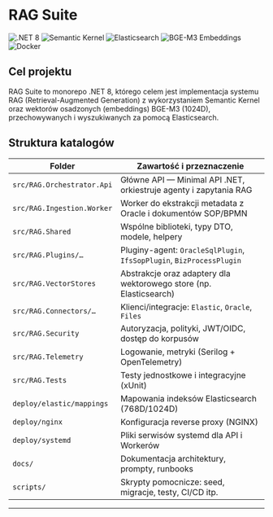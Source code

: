 # RAG Suite

![.NET 8](https://img.shields.io/badge/.NET-8-blueviolet?style=for-the-badge&logo=dotnet)
![Semantic Kernel](https://img.shields.io/badge/Semantic-Kernel-lightgrey?style=for-the-badge&logo=microsoft)
![Elasticsearch](https://img.shields.io/badge/Elasticsearch-orange?style=for-the-badge&logo=elasticsearch)
![BGE-M3 Embeddings](https://img.shields.io/badge/BGE--M3-1024D-green?style=for-the-badge)
![Docker](https://img.shields.io/badge/Docker-blue?style=for-the-badge&logo=docker)

## Cel projektu

RAG Suite to monorepo .NET 8, którego celem jest implementacja systemu RAG (Retrieval-Augmented Generation) z wykorzystaniem Semantic Kernel oraz wektorów osadzonych (embeddings) BGE-M3 (1024D), przechowywanych i wyszukiwanych za pomocą Elasticsearch.

## Struktura katalogów

| Folder | Zawartość i przeznaczenie |
|--------|---------------------------|
| `src/RAG.Orchestrator.Api` | Główne API — Minimal API .NET, orkiestruje agenty i zapytania RAG |
| `src/RAG.Ingestion.Worker` | Worker do ekstrakcji metadata z Oracle i dokumentów SOP/BPMN |
| `src/RAG.Shared` | Wspólne biblioteki, typy DTO, modele, helpery |
| `src/RAG.Plugins/…` | Pluginy-agent: `OracleSqlPlugin`, `IfsSopPlugin`, `BizProcessPlugin` |
| `src/RAG.VectorStores` | Abstrakcje oraz adaptery dla wektorowego store (np. Elasticsearch) |
| `src/RAG.Connectors/…` | Klienci/integracje: `Elastic`, `Oracle`, `Files` |
| `src/RAG.Security` | Autoryzacja, polityki, JWT/OIDC, dostęp do korpusów |
| `src/RAG.Telemetry` | Logowanie, metryki (Serilog + OpenTelemetry) |
| `src/RAG.Tests` | Testy jednostkowe i integracyjne (xUnit) |
| `deploy/elastic/mappings` | Mapowania indeksów Elasticsearch (768D/1024D) |
| `deploy/nginx` | Konfiguracja reverse proxy (NGINX) |
| `deploy/systemd` | Pliki serwisów systemd dla API i Workerów |
| `docs/` | Dokumentacja architektury, prompty, runbooks |
| `scripts/` | Skrypty pomocnicze: seed, migracje, testy, CI/CD itp. |

---
